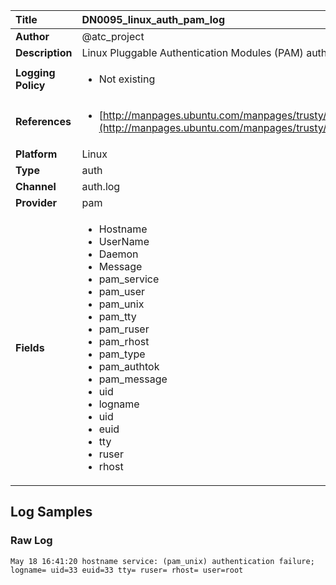 | Title              | DN0095_linux_auth_pam_log       |
|:-------------------|:------------------|
| **Author**         | @atc_project        |
| **Description**    | Linux Pluggable Authentication Modules (PAM) authentication log |
| **Logging Policy** | <ul><li> Not existing </li></ul> |
| **References**     | <ul><li>[http://manpages.ubuntu.com/manpages/trusty/en/man7/pam.7.html](http://manpages.ubuntu.com/manpages/trusty/en/man7/pam.7.html)</li></ul> |
| **Platform**       | Linux    |
| **Type**           | auth        |
| **Channel**        | auth.log     |
| **Provider**       | pam    |
| **Fields**         | <ul><li>Hostname</li><li>UserName</li><li>Daemon</li><li>Message</li><li>pam_service</li><li>pam_user</li><li>pam_unix</li><li>pam_tty</li><li>pam_ruser</li><li>pam_rhost</li><li>pam_type</li><li>pam_authtok</li><li>pam_message</li><li>uid</li><li>logname</li><li>uid</li><li>euid</li><li>tty</li><li>ruser</li><li>rhost</li></ul> |


## Log Samples

### Raw Log

```
May 18 16:41:20 hostname service: (pam_unix) authentication failure; logname= uid=33 euid=33 tty= ruser= rhost= user=root

```




